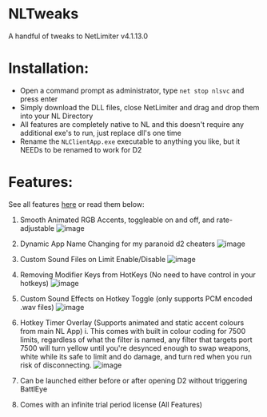 # NLTweaks
A handful of tweaks to NetLimiter v4.1.13.0

# Installation:
- Open a command prompt as administrator, type `net stop nlsvc` and press enter
- Simply download the DLL files, close NetLimiter and drag and drop them into your NL Directory
- All features are completely native to NL and this doesn't require any additional exe's to run, just replace dll's one time
- Rename the `NLClientApp.exe` executable to anything you like, but it NEEDs to be renamed to work for D2

# Features:
See all features [here](https://www.youtube.com/watch?v=Bl-sOgZr5i4) or read them below:
1. Smooth Animated RGB Accents, toggleable on and off, and rate-adjustable
   ![image](https://github.com/kanye4king/NLTweaks/assets/124884528/6d697b8c-65ff-4f05-bd5d-8f0f22d6b963)

2. Dynamic App Name Changing for my paranoid d2 cheaters
   ![image](https://github.com/kanye4king/NLTweaks/assets/124884528/8adad3dd-2e6a-41a0-9134-fa6363f45c6f)

3. Custom Sound Files on Limit Enable/Disable
   ![image](https://github.com/kanye4king/NLTweaks/assets/124884528/c000e142-15c7-4972-9198-c751eca95c97)

4. Removing Modifier Keys from HotKeys (No need to have control in your hotkeys)
![image](https://github.com/kanye4king/NLTweaks/assets/124884528/50843c86-5aab-421c-add4-d7bd5fad0f70)

5. Custom Sound Effects on Hotkey Toggle (only supports PCM encoded .wav files)
   ![image](https://github.com/kanye4king/NLTweaks/assets/124884528/03ccf1ee-8c78-4741-b033-e88672c7efa3)

6. Hotkey Timer Overlay (Supports animated and static accent colours from main NL App)
  i. This comes with built in colour coding for 7500 limits, regardless of what the filter is named, any filter that targets port 7500 will turn yellow until you're desynced enough to swap weapons, white while its safe to limit and do damage, and turn red when you run risk of disconnecting.
   ![image](https://github.com/kanye4king/NLTweaks/assets/124884528/c2478c15-998f-4e9e-91c7-e848c34c25fd)
   
7. Can be launched either before or after opening D2 without triggering BattlEye
   
8. Comes with an infinite trial period license (All Features)

